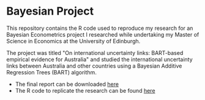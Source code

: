 # Bayesian Project

This repository contains the R code used to reproduce my research for an Bayesian Econometrics project I researched while undertaking my Master of Science in Economics at the University of Edinburgh.

The project was titled "On international uncertainty links: BART-based empirical evidence for Australia" and studied the international uncertainty links between Australia and other countries using a Bayesian Additive Regression Trees (BART) algorithm.

- The final report can be downloaded [here](https://github.com/andybridger/BayesianProject/blob/main/BART/Final_Project.pdf)
- The R code to replicate the research can be found [here](https://github.com/andybridger/BayesianProject/blob/main/BART/bayes_code.R)


